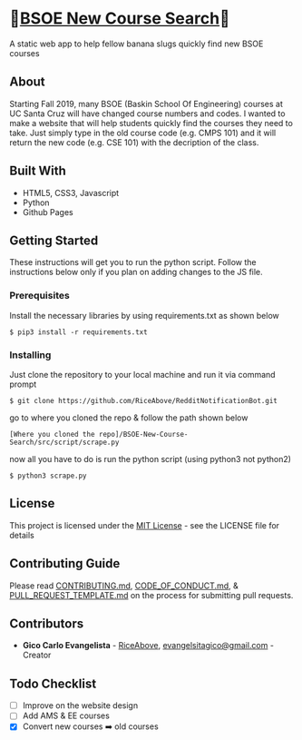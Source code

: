# 🍌[BSOE New Course Search](https://gicocarlo.me/BSOE-New-Course-Search/)🐌
A static web app to help fellow banana slugs quickly find new BSOE courses 

## About
Starting Fall 2019, many BSOE (Baskin School Of Engineering) courses at UC Santa Cruz will have changed course numbers and codes. I wanted to make a website that will help students quickly find the courses they need to take. Just simply type in the old course code (e.g. CMPS 101) and it will return the new code (e.g. CSE 101) with the decription of the class.

## Built With
- HTML5, CSS3, Javascript
- Python
- Github Pages

## Getting Started
These instructions will get you to run the python script. Follow the instructions below only if you plan on adding changes to the JS file. 

### Prerequisites

Install the necessary libraries by using requirements.txt as shown below
```
$ pip3 install -r requirements.txt
```

### Installing

Just clone the repository to your local machine and run it via command
prompt

```
$ git clone https://github.com/RiceAbove/RedditNotificationBot.git
```
go to where you cloned the repo & follow the path shown below
```
[Where you cloned the repo]/BSOE-New-Course-Search/src/script/scrape.py
```
now all you have to do is run the python script (using python3 not python2)
```
$ python3 scrape.py
```

## License
This project is licensed under the [MIT License](LICENSE) - see the LICENSE file for details

## Contributing Guide
Please read [CONTRIBUTING.md](CONTRIBUTING.md), [CODE_OF_CONDUCT.md](CODE_OF_CONDUCT.md), & [PULL_REQUEST_TEMPLATE.md](PULL_REQUEST_TEMPLATE.md) on the process for submitting pull requests.

## Contributors 
- **Gico Carlo Evangelista** - [RiceAbove](https://github.com/RiceAbove), evangelsitagico@gmail.com - Creator 

## Todo Checklist
- [ ] Improve on the website design
- [ ] Add AMS & EE courses
- [x] Convert new courses ➡️ old courses

